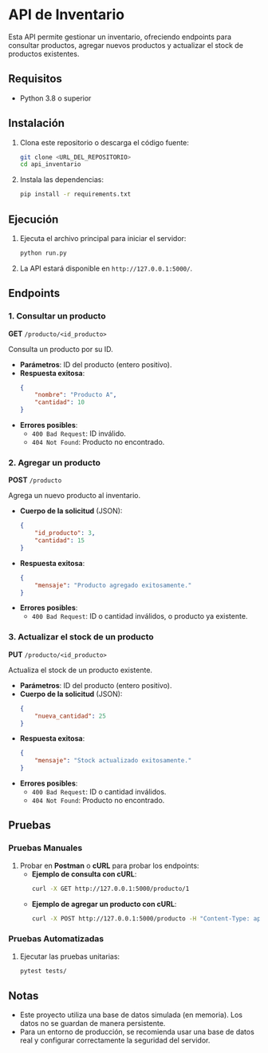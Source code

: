 # API de Inventario

Esta API permite gestionar un inventario, ofreciendo endpoints para consultar productos, agregar nuevos productos y actualizar el stock de productos existentes. 

## Requisitos



- Python 3.8 o superior

## Instalación

1. Clona este repositorio o descarga el código fuente:
   ```bash
   git clone <URL_DEL_REPOSITORIO>
   cd api_inventario
   ```



2. Instala las dependencias:
   ```bash
   pip install -r requirements.txt
   ```

## Ejecución

1. Ejecuta el archivo principal para iniciar el servidor:
   ```bash
   python run.py
   ```

2. La API estará disponible en `http://127.0.0.1:5000/`.


## Endpoints

### 1. Consultar un producto

**GET** `/producto/<id_producto>`

Consulta un producto por su ID.

- **Parámetros**: ID del producto (entero positivo).
- **Respuesta exitosa**:
  ```json
  {
      "nombre": "Producto A",
      "cantidad": 10
  }
  ```
- **Errores posibles**:
  - `400 Bad Request`: ID inválido.
  - `404 Not Found`: Producto no encontrado.

### 2. Agregar un producto

**POST** `/producto`

Agrega un nuevo producto al inventario.

- **Cuerpo de la solicitud** (JSON):
  ```json
  {
      "id_producto": 3,
      "cantidad": 15
  }
  ```
- **Respuesta exitosa**:
  ```json
  {
      "mensaje": "Producto agregado exitosamente."
  }
  ```
- **Errores posibles**:
  - `400 Bad Request`: ID o cantidad inválidos, o producto ya existente.

### 3. Actualizar el stock de un producto

**PUT** `/producto/<id_producto>`

Actualiza el stock de un producto existente.

- **Parámetros**: ID del producto (entero positivo).
- **Cuerpo de la solicitud** (JSON):
  ```json
  {
      "nueva_cantidad": 25
  }
  ```
- **Respuesta exitosa**:
  ```json
  {
      "mensaje": "Stock actualizado exitosamente."
  }
  ```
- **Errores posibles**:
  - `400 Bad Request`: ID o cantidad inválidos.
  - `404 Not Found`: Producto no encontrado.

## Pruebas

### Pruebas Manuales

1. Probar en **Postman** o **cURL** para probar los endpoints:
   - **Ejemplo de consulta con cURL**:
     ```bash
     curl -X GET http://127.0.0.1:5000/producto/1
     ```
   - **Ejemplo de agregar un producto con cURL**:
     ```bash
     curl -X POST http://127.0.0.1:5000/producto -H "Content-Type: application/json" -d '{"id_producto": 3, "cantidad": 15}'
     ```

### Pruebas Automatizadas

1. Ejecutar las pruebas unitarias:
   ```bash
   pytest tests/
   ```

## Notas

- Este proyecto utiliza una base de datos simulada (en memoria). Los datos no se guardan de manera persistente.
- Para un entorno de producción, se recomienda usar una base de datos real y configurar correctamente la seguridad del servidor.

